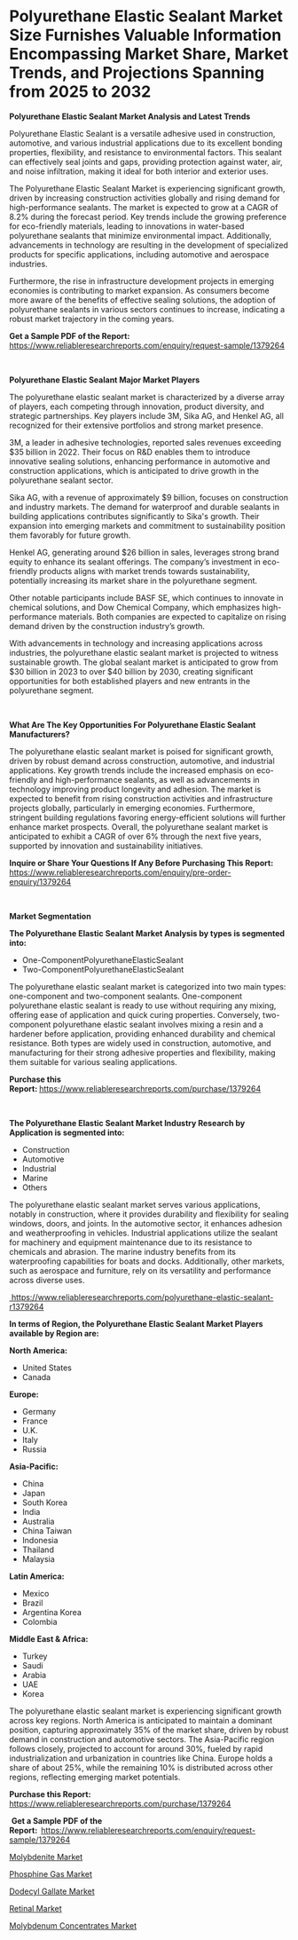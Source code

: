 <p><h1>Polyurethane Elastic Sealant Market Size Furnishes Valuable Information Encompassing Market Share, Market Trends, and Projections Spanning from 2025 to 2032</h1></p><p><strong>Polyurethane Elastic Sealant Market Analysis and Latest Trends</strong></p>
<p><p>Polyurethane Elastic Sealant is a versatile adhesive used in construction, automotive, and various industrial applications due to its excellent bonding properties, flexibility, and resistance to environmental factors. This sealant can effectively seal joints and gaps, providing protection against water, air, and noise infiltration, making it ideal for both interior and exterior uses.</p><p>The Polyurethane Elastic Sealant Market is experiencing significant growth, driven by increasing construction activities globally and rising demand for high-performance sealants. The market is expected to grow at a CAGR of 8.2% during the forecast period. Key trends include the growing preference for eco-friendly materials, leading to innovations in water-based polyurethane sealants that minimize environmental impact. Additionally, advancements in technology are resulting in the development of specialized products for specific applications, including automotive and aerospace industries.</p><p>Furthermore, the rise in infrastructure development projects in emerging economies is contributing to market expansion. As consumers become more aware of the benefits of effective sealing solutions, the adoption of polyurethane sealants in various sectors continues to increase, indicating a robust market trajectory in the coming years.</p></p>
<p><strong>Get a Sample PDF of the Report:&nbsp;</strong> <a href="https://www.reliableresearchreports.com/enquiry/request-sample/1379264?utm_campaign=10&utm_medium=2&utm_source=Github&utm_content=ia&utm_term=31032025&utm_id=polyurethane-elastic-sealant">https://www.reliableresearchreports.com/enquiry/request-sample/1379264</a></p>
<p>&nbsp;</p>
<p><strong>Polyurethane Elastic Sealant Major Market Players</strong></p>
<p><p>The polyurethane elastic sealant market is characterized by a diverse array of players, each competing through innovation, product diversity, and strategic partnerships. Key players include 3M, Sika AG, and Henkel AG, all recognized for their extensive portfolios and strong market presence.</p><p>3M, a leader in adhesive technologies, reported sales revenues exceeding $35 billion in 2022. Their focus on R&D enables them to introduce innovative sealing solutions, enhancing performance in automotive and construction applications, which is anticipated to drive growth in the polyurethane sealant sector.</p><p>Sika AG, with a revenue of approximately $9 billion, focuses on construction and industry markets. The demand for waterproof and durable sealants in building applications contributes significantly to Sika's growth. Their expansion into emerging markets and commitment to sustainability position them favorably for future growth.</p><p>Henkel AG, generating around $26 billion in sales, leverages strong brand equity to enhance its sealant offerings. The company’s investment in eco-friendly products aligns with market trends towards sustainability, potentially increasing its market share in the polyurethane segment.</p><p>Other notable participants include BASF SE, which continues to innovate in chemical solutions, and Dow Chemical Company, which emphasizes high-performance materials. Both companies are expected to capitalize on rising demand driven by the construction industry’s growth.</p><p>With advancements in technology and increasing applications across industries, the polyurethane elastic sealant market is projected to witness sustainable growth. The global sealant market is anticipated to grow from $30 billion in 2023 to over $40 billion by 2030, creating significant opportunities for both established players and new entrants in the polyurethane segment.</p></p>
<p>&nbsp;</p>
<p><strong>What Are The Key Opportunities For Polyurethane Elastic Sealant Manufacturers?</strong></p>
<p><p>The polyurethane elastic sealant market is poised for significant growth, driven by robust demand across construction, automotive, and industrial applications. Key growth trends include the increased emphasis on eco-friendly and high-performance sealants, as well as advancements in technology improving product longevity and adhesion. The market is expected to benefit from rising construction activities and infrastructure projects globally, particularly in emerging economies. Furthermore, stringent building regulations favoring energy-efficient solutions will further enhance market prospects. Overall, the polyurethane sealant market is anticipated to exhibit a CAGR of over 6% through the next five years, supported by innovation and sustainability initiatives.</p></p>
<p><strong>Inquire or Share Your Questions If Any Before Purchasing This Report:</strong> <a href="https://www.reliableresearchreports.com/enquiry/pre-order-enquiry/1379264?utm_campaign=10&utm_medium=2&utm_source=Github&utm_content=ia&utm_term=31032025&utm_id=polyurethane-elastic-sealant">https://www.reliableresearchreports.com/enquiry/pre-order-enquiry/1379264</a></p>
<p>&nbsp;</p>
<p><strong>Market Segmentation</strong></p>
<p><strong>The Polyurethane Elastic Sealant Market Analysis by types is segmented into:</strong></p>
<p><ul><li>One-ComponentPolyurethaneElasticSealant</li><li>Two-ComponentPolyurethaneElasticSealant</li></ul></p>
<p><p>The polyurethane elastic sealant market is categorized into two main types: one-component and two-component sealants. One-component polyurethane elastic sealant is ready to use without requiring any mixing, offering ease of application and quick curing properties. Conversely, two-component polyurethane elastic sealant involves mixing a resin and a hardener before application, providing enhanced durability and chemical resistance. Both types are widely used in construction, automotive, and manufacturing for their strong adhesive properties and flexibility, making them suitable for various sealing applications.</p></p>
<p><strong>Purchase this Report:&nbsp;</strong><a href="https://www.reliableresearchreports.com/purchase/1379264?utm_campaign=10&utm_medium=2&utm_source=Github&utm_content=ia&utm_term=31032025&utm_id=polyurethane-elastic-sealant">https://www.reliableresearchreports.com/purchase/1379264</a></p>
<p>&nbsp;</p>
<p><strong>The Polyurethane Elastic Sealant Market Industry Research by Application is segmented into:</strong></p>
<p><ul><li>Construction</li><li>Automotive</li><li>Industrial</li><li>Marine</li><li>Others</li></ul></p>
<p><p>The polyurethane elastic sealant market serves various applications, notably in construction, where it provides durability and flexibility for sealing windows, doors, and joints. In the automotive sector, it enhances adhesion and weatherproofing in vehicles. Industrial applications utilize the sealant for machinery and equipment maintenance due to its resistance to chemicals and abrasion. The marine industry benefits from its waterproofing capabilities for boats and docks. Additionally, other markets, such as aerospace and furniture, rely on its versatility and performance across diverse uses.</p></p>
<p><a href="https://www.reliableresearchreports.com/polyurethane-elastic-sealant-r1379264?utm_campaign=10&utm_medium=2&utm_source=Github&utm_content=ia&utm_term=31032025&utm_id=polyurethane-elastic-sealant">&nbsp;https://www.reliableresearchreports.com/polyurethane-elastic-sealant-r1379264</a></p>
<p><strong>In terms of Region, the Polyurethane Elastic Sealant Market Players available by Region are:</strong></p>
<p>
    <p> <strong> North America: </strong>
        <ul>
            <li>United States</li>
            <li>Canada</li>
        </ul>
        </p> 
    <p> <strong> Europe: </strong>
        <ul>
            <li>Germany</li>
            <li>France</li>
            <li>U.K.</li>
            <li>Italy</li>
            <li>Russia</li>
        </ul>
        </p> 
    <p> <strong> Asia-Pacific: </strong>
        <ul>
            <li>China</li>
            <li>Japan</li>
            <li>South Korea</li>
            <li>India</li>
            <li>Australia</li>
            <li>China Taiwan</li>
            <li>Indonesia</li>
            <li>Thailand</li>
            <li>Malaysia</li>
        </ul>
        </p> 
    <p> <strong> Latin America: </strong>
        <ul>
            <li>Mexico</li>
            <li>Brazil</li>
            <li>Argentina Korea</li>
            <li>Colombia</li>
        </ul>
        </p> 
    <p> <strong> Middle East & Africa: </strong>
        <ul>
            <li>Turkey</li>
            <li>Saudi</li>
            <li>Arabia</li>
            <li>UAE</li>
            <li>Korea</li>
        </ul>
    </p>
    </p>
<p><p>The polyurethane elastic sealant market is experiencing significant growth across key regions. North America is anticipated to maintain a dominant position, capturing approximately 35% of the market share, driven by robust demand in construction and automotive sectors. The Asia-Pacific region follows closely, projected to account for around 30%, fueled by rapid industrialization and urbanization in countries like China. Europe holds a share of about 25%, while the remaining 10% is distributed across other regions, reflecting emerging market potentials.</p></p>
<p><strong>Purchase this Report: </strong><a href="https://www.reliableresearchreports.com/purchase/1379264?utm_campaign=10&utm_medium=2&utm_source=Github&utm_content=ia&utm_term=31032025&utm_id=polyurethane-elastic-sealant">https://www.reliableresearchreports.com/purchase/1379264</a></p>
<p>&nbsp;<strong>Get a Sample PDF of the Report:&nbsp;&nbsp;</strong><a href="https://www.reliableresearchreports.com/enquiry/request-sample/1379264?utm_campaign=10&utm_medium=2&utm_source=Github&utm_content=ia&utm_term=31032025&utm_id=polyurethane-elastic-sealant">https://www.reliableresearchreports.com/enquiry/request-sample/1379264</a></p>
<p><strong></strong></p>
<p><p><a href="https://github.com/guzasbahsas/Market-Research-Report-List-1/blob/main/molybdenite-market.md?utm_campaign=10&utm_medium=2&utm_source=Github&utm_content=ia&utm_term=31032025&utm_id=polyurethane-elastic-sealant">Molybdenite Market</a></p><p><a href="https://github.com/nagateyisu29/Market-Research-Report-List-1/blob/main/phosphine-gas-market.md?utm_campaign=10&utm_medium=2&utm_source=Github&utm_content=ia&utm_term=31032025&utm_id=polyurethane-elastic-sealant">Phosphine Gas Market</a></p><p><a href="https://github.com/steegwajma22/Market-Research-Report-List-1/blob/main/dodecyl-gallate-market.md?utm_campaign=10&utm_medium=2&utm_source=Github&utm_content=ia&utm_term=31032025&utm_id=polyurethane-elastic-sealant">Dodecyl Gallate Market</a></p><p><a href="https://github.com/rokiahgrendy/Market-Research-Report-List-1/blob/main/retinal-market.md?utm_campaign=10&utm_medium=2&utm_source=Github&utm_content=ia&utm_term=31032025&utm_id=polyurethane-elastic-sealant">Retinal Market</a></p><p><a href="https://github.com/weisonmanych/Market-Research-Report-List-1/blob/main/molybdenum-concentrates-market.md?utm_campaign=10&utm_medium=2&utm_source=Github&utm_content=ia&utm_term=31032025&utm_id=polyurethane-elastic-sealant">Molybdenum Concentrates Market</a></p></p>